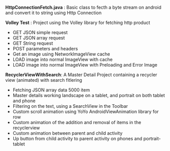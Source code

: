 **HttpConnectionFetch.java** : Basic class to fecth a byte stream on android and convert it to string using Http Connection

**Volley Test** : Project using the Volley library for fetching http product
* GET JSON simple request
* GET JSON array request
* GET String request
* POST parameters and headers
* Get an image using NetworkImageView cache
* LOAD image into normal ImageView with cache
* LOAD image into normal ImageView with Preloading and Error Image

**RecyclerViewWithSearch**: A Master Detail Project containing a recycler view (animated) with search fitlering

* Fetching JSON array data 5000 item
* Master details working landscape on a tablet, and portrait on both tablet and phone
* Filtering on the text, using a SearchView in the Toolbar
* Custom scroll animation using YoYo AndroidViewAnimation library for row
* Custom animation of the addition and removal of items in the recyclerview
* Custom animation between parent and child activity
* Up button from child activity to parent activity on phones and portrait-tablet
